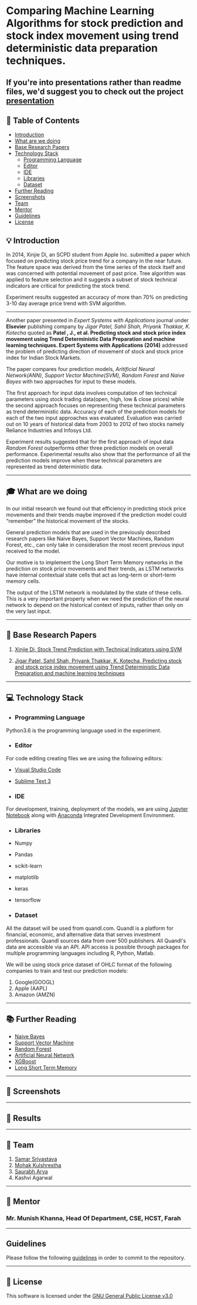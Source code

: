 # Comparing Machine Learning Algorithms for stock prediction and stock index movement using trend deterministic data preparation techniques.

## If you're into presentations rather than readme files, we'd suggest you to check out the project [presentation](https://github.com/samacker77/Major-Project-Final/blob/SamarSrivastava/Presentations/01%20-%20Presentation%2015%20Oct%202018.pptx)

## 🚩 Table of Contents
- [Introduction](#-introduction)
- [What are we doing](#what-are-we-doing)
- [Base Research Papers](#-base-research-papers)
- [Technology Stack](#-technology-stack)
	- [Programming Language](#programming-language)
    - [Editor](#editor)
    - [IDE](#ide)
    - [Libraries](#libraries)
    - [Dataset](#dataset)
- [Further Reading](#-further-reading)
- [Screenshots](#-screenshots)
- [Team](#-team)
- [Mentor](#-mentor)
- [Guidelines](#guidelines)
- [License](#-license)


## 💡 Introduction
In 2014, Xinjie Di, an SCPD student from Apple Inc. submitted a paper which focused on predicting stock price trend for a company in the near future. The feature space was derived from the time series of the stock itself and was concerned with potential movement of past price. Tree algorithm was applied to feature selection and it suggests a subset of stock technical indicators are critical for predicting the stock trend.

Experiment results suggested an accuracy of more than 70% on predicting 3-10 day average price trend with SVM algorithm.

***

Another paper presented in *Expert Systems with Applications* journal under __Elsevier__ publishing company by *Jigar Patel, Sahil Shah, Priyank Thakkar, K. Kotecha* quoted as __Patel , J., et al. Predicting stock and stock price index movement using Trend Deterministic Data Preparation and machine
learning techniques. Expert Systems with Applications (2014)__ addressed the problem of predicting direction of movement of stock and stock price index for Indian Stock Markets.

The paper compares four prediction models, *Aritificial Neural Network(ANN)*, *Support Vector Machine(SVM)*, *Random Forest* and *Naive Bayes* with two approaches for input to these models.

The first approach for input data involves computation of ten technical parameters using stock trading data(open, high, low & close prices) while the second approach focuses on representing these technical parameters as trend deterministic data. Accuracy of each of the prediction models for each of the two input approaches was evaluated. Evaluation was carried out on 10 years of historical data from 2003 to 2012 of two stocks namely Reliance Industries and Infosys Ltd.

Experiment results suggested that for the first approach of input data *Random Forest* outperforms other three prediction models on overall performance. Experimental results also show that the performance of all the prediction models improve when these technical parameters are represented as trend deterministic data.

***

## 🎓 What are we doing

In our initial research we found out that efficiency in predicting stock price movements and their trends maybe improved if the prediction model could “remember” the historical movement of the stocks.

General prediction models that are used in the previously described research papers like Naive Bayes, Support Vector Machines, Random Forest, etc., can only take in consideration the most recent previous input received to the model.

Our motive is to implement the Long Short Term Memory networks in the prediction on stock price movements and their trends, as LSTM networks have  internal contextual state cells that act as long-term or short-term memory cells.

The output of the LSTM network is modulated by the state of these cells. This is a very important property when we need the prediction of the neural network to depend on the historical context of inputs, rather than only on the very last input.

***


## 📙 Base Research Papers

1. [Xinjie Di, Stock Trend Prediction with Technical Indicators using SVM](https://drive.google.com/file/d/16UR4ixLFIvLkimLu5G3Mc_jr3sDVa-0e/view?usp=sharing)

2. [Jigar Patel, Sahil Shah, Priyank Thakkar, K. Kotecha, Predicting stock and stock price index movement using Trend Deterministic Data Preparation and machine learning techniques](https://drive.google.com/file/d/1PJA8xqVKFXLMcQmhvBWS7Huw6ab-AX6h/view?usp=sharing)

***

## 💻 Technology Stack

* ### Programming Language

Python3.6 is the programming language used in the experiment.

* ### Editor

For code editing creating files we are using the following editors:
* [Visual Studio Code](https://code.visualstudio.com/)
* [Sublime Text 3](https://www.sublimetext.com/3)

* ### IDE

For development, training, deployment of the models, we are using [Jupyter Notebook](http://jupyter.org/) along with [Anaconda](https://www.anaconda.com/) Integrated Development Environment.

* ### Libraries

* Numpy
* Pandas
* scikit-learn
* matplotlib
* keras
* tensorflow

* ### Dataset

All the dataset will be used from quandl.com.
Quandl is a platform for financial, economic, and alternative data that serves investment professionals. Quandl sources data from over 500 publishers. All Quandl's data are accessible via an API. API access is possible through packages for multiple programming languages including R, Python, Matlab.

We will be using stock price dataset of OHLC format of the following companies to train and test our prediction models:

1. Google(GOOGL)
2. Apple (AAPL)
3. Amazon (AMZN)

***

## 📚 Further Reading

* [Naive Bayes](https://www.analyticsvidhya.com/blog/2017/09/naive-bayes-explained/)
* [Support Vector Machine](https://www.analyticsvidhya.com/blog/2017/09/understaing-support-vector-machine-example-code/)
* [Random Forest](https://www.analyticsvidhya.com/blog/2016/04/complete-tutorial-tree-based-modeling-scratch-in-python/)
* [Artificial Neural Network](https://www.analyticsvidhya.com/blog/2014/10/introduction-neural-network-simplified/)
* [XGBoost](https://machinelearningmastery.com/gentle-introduction-xgboost-applied-machine-learning/)
* [Long Short Term Memory](https://www.analyticsvidhya.com/blog/2017/12/fundamentals-of-deep-learning-introduction-to-lstm/)


***

## 🐾 Screenshots




***





## 🚀 Results









***




## 👫 Team
1. [Samar Srivastava](http://samarsrivastava.me)
2. [Mohak Kulshrestha](https://github.com/MohakKul)
3. [Saurabh Arya](http://saurabharya.me)
4. Kashvi Agarwal


***

## 🤯 Mentor

### Mr. Munish Khanna, Head Of Department, CSE, HCST, Farah

***

## Guidelines
Please follow the following [guidelines](https://github.com/samacker77/Major-Project-Final/blob/SamarSrivastava/Commit%20Guidelines.md) in order to commit to the repository.

***


## 📜 License
This software is licensed under the [GNU General Public License v3.0](https://github.com/samacker77/Major-Project-Final/blob/master/LICENSE.md) 